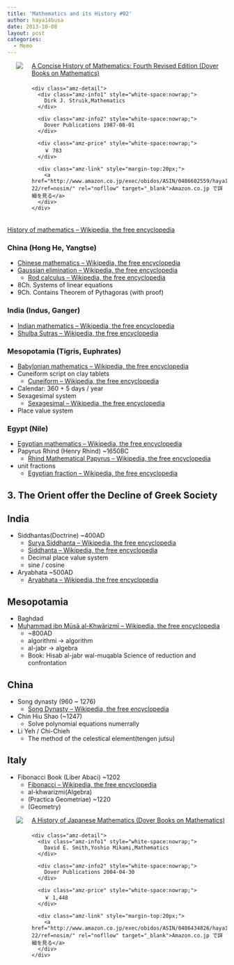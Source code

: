 ```yaml
---
title: 'Mathematics and its History #02'
author: haya14busa
date: 2013-10-08
layout: post
categories:
  - Memo
---
```

<div class="amz-container" style="overflow:hidden;margin-bottom:20px;">
  <div class="amz-left" style="float:left; margin:0 20px 0;">
    <a href="http://www.amazon.co.jp/exec/obidos/ASIN/0486602559/haya14busa-22/ref=nosim/" rel="nofollow" target="_blank"><img src="http://ecx.images-amazon.com/images/I/51TYP6v%2BkoL._SL160_.jpg" class="amz-img" /></a>
  </div>
  
  <div class="amz-right" style="overflow:hidden;">
    <div class="amz-title" style="margin-bottom:20px;">
      <a href="http://www.amazon.co.jp/exec/obidos/ASIN/0486602559/haya14busa-22/ref=nosim/" rel="nofollow" target="_blank">A Concise History of Mathematics: Fourth Revised Edition (Dover Books on Mathematics)</a>
    </div>
    
    <div class="amz-detail">
      <div class="amz-info1" style="white-space:nowrap;">
        Dirk J. Struik,Mathematics
      </div>
      
      <div class="amz-info2" style="white-space:nowrap;">
        Dover Publications 1987-08-01
      </div>
      
      <div class="amz-price" style="white-space:nowrap;">
        ￥ 783
      </div>
      
      <div class="amz-link" style="margin-top:20px;">
        <a href="http://www.amazon.co.jp/exec/obidos/ASIN/0486602559/haya14busa-22/ref=nosim/" rel="nofllow" target="_blank">Amazon.co.jp で詳細を見る</a>
      </div>
    </div>
  </div>
</div>

[History of mathematics &#8211; Wikipedia, the free encyclopedia][1]

### China (Hong He, Yangtse)

*   [Chinese mathematics &#8211; Wikipedia, the free encyclopedia][2]
*   [Gaussian elimination &#8211; Wikipedia, the free encyclopedia][3] 
    *   [Rod calculus &#8211; Wikipedia, the free encyclopedia][4]
*   8Ch. Systems of linear equations
*   9Ch. Contains Theorem of Pythagoras (with proof)

### India (Indus, Ganger)

*   [Indian mathematics &#8211; Wikipedia, the free encyclopedia][5]
*   [Shulba Sutras &#8211; Wikipedia, the free encyclopedia][6]

### Mesopotamia (Tigris, Euphrates)

*   [Babylonian mathematics &#8211; Wikipedia, the free encyclopedia][7]
*   Cuneiform script on clay tablets 
    *   [Cuneiform &#8211; Wikipedia, the free encyclopedia][8]
*   Calendar: 360 + 5 days / year
*   Sexagesimal system 
    *   [Sexagesimal &#8211; Wikipedia, the free encyclopedia][9]
*   Place value system

### Egypt (Nile)

*   [Egyptian mathematics &#8211; Wikipedia, the free encyclopedia][10]
*   Papyrus Rhind (Henry Rhind) ~1650BC 
    *   [Rhind Mathematical Papyrus &#8211; Wikipedia, the free encyclopedia][11]
*   unit fractions 
    *   [Egyptian fraction &#8211; Wikipedia, the free encyclopedia][12]

## 3. The Orient offer the Decline of Greek Society

## India

*   Siddhantas(Doctrine) ~400AD 
    *   [Surya Siddhanta &#8211; Wikipedia, the free encyclopedia][13]
    *   [Siddhanta &#8211; Wikipedia, the free encyclopedia][14]
    *   Decimal place value system
    *   sine / cosine
*   Aryabhata ~500AD 
    *   [Aryabhata &#8211; Wikipedia, the free encyclopedia][15]

## Mesopotamia

*   Baghdad
*   [Muḥammad ibn Mūsā al-Khwārizmī &#8211; Wikipedia, the free encyclopedia][16] 
    *   ~800AD
    *   algorithmi -> algorithm
    *   al-jabr -> algebra
    *   Book: Hisab al-jabr wal-muqabla Science of reduction and confrontation

## China

*   Song dynasty (960 ~ 1276) 
    *   [Song Dynasty &#8211; Wikipedia, the free encyclopedia][17]
*   Chin Hiu Shao (~1247) 
    *   Solve polynomial equations numerrally
*   Li Yeh / Chi-Chieh 
    *   The method of the celestical element(tengen jutsu)

## Italy

*   Fibonacci Book (Liber Abaci) ~1202 
    *   [Fibonacci &#8211; Wikipedia, the free encyclopedia][18]
    *   al-khwarizmi(Algebra)
    *   (Practica Geometriae) ~1220
    *   (Geometry)

<div class="amz-container" style="overflow:hidden;margin-bottom:20px;">
  <div class="amz-left" style="float:left; margin:0 20px 0;">
    <a href="http://www.amazon.co.jp/exec/obidos/ASIN/0486434826/haya14busa-22/ref=nosim/" rel="nofollow" target="_blank"><img src="http://ecx.images-amazon.com/images/I/51VEuZzxqSL._SL160_.jpg" class="amz-img" /></a>
  </div>
  
  <div class="amz-right" style="overflow:hidden;">
    <div class="amz-title" style="margin-bottom:20px;">
      <a href="http://www.amazon.co.jp/exec/obidos/ASIN/0486434826/haya14busa-22/ref=nosim/" rel="nofollow" target="_blank">A History of Japanese Mathematics (Dover Books on Mathematics)</a>
    </div>
    
    <div class="amz-detail">
      <div class="amz-info1" style="white-space:nowrap;">
        David E. Smith,Yoshio Mikami,Mathematics
      </div>
      
      <div class="amz-info2" style="white-space:nowrap;">
        Dover Publications 2004-04-30
      </div>
      
      <div class="amz-price" style="white-space:nowrap;">
        ￥ 1,448
      </div>
      
      <div class="amz-link" style="margin-top:20px;">
        <a href="http://www.amazon.co.jp/exec/obidos/ASIN/0486434826/haya14busa-22/ref=nosim/" rel="nofllow" target="_blank">Amazon.co.jp で詳細を見る</a>
      </div>
    </div>
  </div>
</div>

 [1]: http://en.wikipedia.org/wiki/History_of_mathematics
 [2]: http://en.wikipedia.org/wiki/Chinese_mathematics
 [3]: http://en.wikipedia.org/wiki/Gaussian_elimination
 [4]: http://en.wikipedia.org/wiki/Rod_calculus#System_of_linear_equations
 [5]: http://en.wikipedia.org/wiki/Indian_mathematics
 [6]: http://en.wikipedia.org/wiki/Śulba_Sūtras
 [7]: http://en.wikipedia.org/wiki/Babylonian_mathematics
 [8]: http://en.wikipedia.org/wiki/Cuneiform
 [9]: http://en.wikipedia.org/wiki/Sexagesimal
 [10]: http://en.wikipedia.org/wiki/Egyptian_mathematics
 [11]: http://en.wikipedia.org/wiki/Rhind_Mathematical_Papyrus
 [12]: http://en.wikipedia.org/wiki/Egyptian_fraction
 [13]: http://en.wikipedia.org/wiki/Surya_Siddhanta
 [14]: http://en.wikipedia.org/wiki/Siddhanta
 [15]: http://en.wikipedia.org/wiki/Aryabhata
 [16]: http://en.wikipedia.org/wiki/Muḥammad_ibn_Mūsā_al-Khwārizmī
 [17]: http://en.wikipedia.org/wiki/Song_Dynasty
 [18]: http://en.wikipedia.org/wiki/Fibonacci

